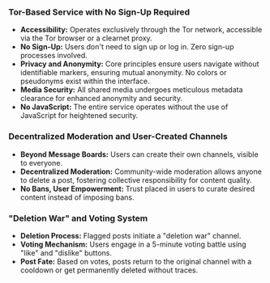 ### Tor-Based Service with No Sign-Up Required

- **Accessibility:** Operates exclusively through the Tor network, accessible via the Tor browser or a clearnet proxy.
- **No Sign-Up:** Users don't need to sign up or log in. Zero sign-up processes involved.
- **Privacy and Anonymity:** Core principles ensure users navigate without identifiable markers, ensuring mutual anonymity. No colors or pseudonyms exist within the interface.
- **Media Security:** All shared media undergoes meticulous metadata clearance for enhanced anonymity and security.
- **No JavaScript:** The entire service operates without the use of JavaScript for heightened security.

### Decentralized Moderation and User-Created Channels

- **Beyond Message Boards:** Users can create their own channels, visible to everyone.
- **Decentralized Moderation:** Community-wide moderation allows anyone to delete a post, fostering collective responsibility for content quality.
- **No Bans, User Empowerment:** Trust placed in users to curate desired content instead of imposing bans.

### "Deletion War" and Voting System

- **Deletion Process:** Flagged posts initiate a "deletion war" channel.
- **Voting Mechanism:** Users engage in a 5-minute voting battle using "like" and "dislike" buttons.
- **Post Fate:** Based on votes, posts return to the original channel with a cooldown or get permanently deleted without traces.
